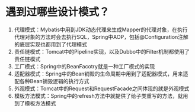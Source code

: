 # 遇到过哪些设计模式？

1. 代理模式：Mybatis中用到JDK动态代理来生成Mapper的代理对象，在执行代理对象的方法时会去执行SQL，Spring中AOP，包括@Configuration注解的底层实现也都用到了代理模式
2. 责任链模式：Tomcat中的Pipeline实现，以及Dubbo中的Filter机制都使用了责任链模式
3. 工厂模式：Spring中的BeanFacotry就是一种工厂模式的实现
4. 适配器模式：Spring中的Bean销毁的生命周期中用到了适配器模式，用来适配各种Bean销毁逻辑的执行方式
5. 外观模式：Tomcat中的Request和RequestFacade之间体现的就是外观模式
6. 模板方法模式：Spring中的refresh方法中就提供了给子类重写的方法，就用到了模板方法模式



